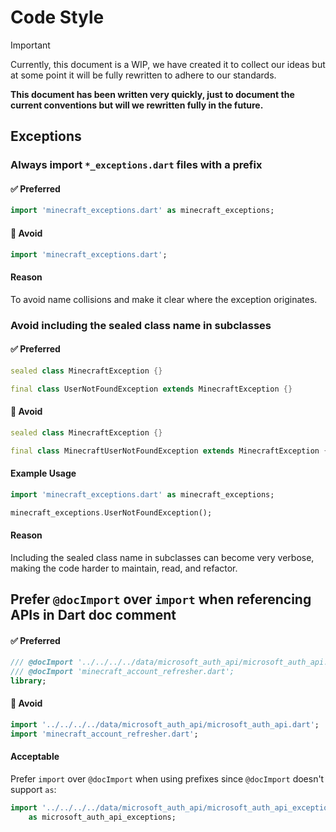 # Code Style

> [!IMPORTANT]
> Currently, this document is a WIP, we have created it to collect our 
ideas but at some point it will be fully rewritten to adhere to our standards.

**This document has been written very quickly, just to document the 
current conventions but will we rewritten fully in the future.**

## Exceptions

### Always import `*_exceptions.dart` files with a prefix

<!-- TODO: We might want to apply this for all public sealed classes? See also https://docs.flutter.dev/app-architecture/design-patterns/result#putting-it-all-together
 -->

#### ✅ Preferred

```dart
import 'minecraft_exceptions.dart' as minecraft_exceptions;
```

#### 🚫 Avoid

```dart
import 'minecraft_exceptions.dart';
```

#### Reason

To avoid name collisions and make it clear where the exception originates.

### Avoid including the sealed class name in subclasses

#### ✅ Preferred

```dart
sealed class MinecraftException {}

final class UserNotFoundException extends MinecraftException {}
```

#### 🚫 Avoid

```dart
sealed class MinecraftException {}

final class MinecraftUserNotFoundException extends MinecraftException {}
```

#### Example Usage

```dart
import 'minecraft_exceptions.dart' as minecraft_exceptions;

minecraft_exceptions.UserNotFoundException();
```

#### Reason

Including the sealed class name in subclasses can become very verbose, making the code harder to maintain, read, and refactor.

## Prefer `@docImport` over `import` when referencing APIs in Dart doc comment

#### ✅ Preferred

```dart
/// @docImport '../../../../data/microsoft_auth_api/microsoft_auth_api.dart';
/// @docImport 'minecraft_account_refresher.dart';
library;
```

#### 🚫 Avoid

```dart
import '../../../../data/microsoft_auth_api/microsoft_auth_api.dart';
import 'minecraft_account_refresher.dart';
```

#### Acceptable

Prefer `import` over `@docImport` when using prefixes since `@docImport` doesn't support `as`:

```dart
import '../../../../data/microsoft_auth_api/microsoft_auth_api_exceptions.dart'
    as microsoft_auth_api_exceptions;
```

